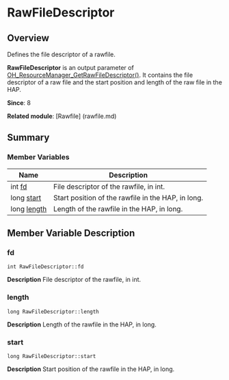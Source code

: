 # RawFileDescriptor


## Overview

Defines the file descriptor of a rawfile.

**RawFileDescriptor** is an output parameter of [OH_ResourceManager_GetRawFileDescriptor()](rawfile.md#oh_resourcemanager_getrawfiledescriptor). It contains the file descriptor of a raw file and the start position and length of the raw file in the HAP.

**Since**: 8

**Related module**: [Rawfile] (rawfile.md)


## Summary


### Member Variables

| Name| Description| 
| -------- | -------- |
| int [fd](#fd) | File descriptor of the rawfile, in int. | 
| long [start](#start) | Start position of the rawfile in the HAP, in long. | 
| long [length](#length) | Length of the rawfile in the HAP, in long. | 


## Member Variable Description


### fd

```
int RawFileDescriptor::fd
```
**Description**
File descriptor of the rawfile, in int.


### length

```
long RawFileDescriptor::length
```
**Description**
Length of the rawfile in the HAP, in long.


### start

```
long RawFileDescriptor::start
```
**Description**
Start position of the rawfile in the HAP, in long.
